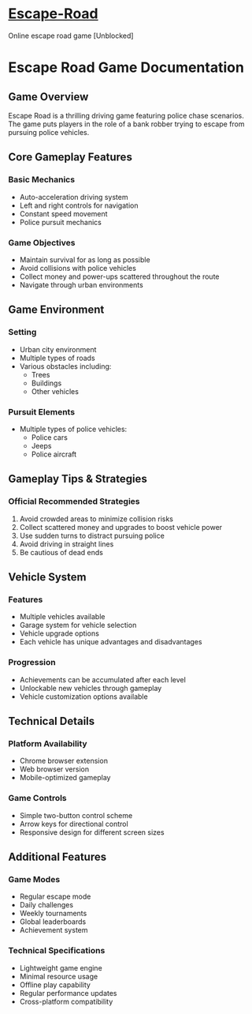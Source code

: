 # [Escape-Road](https://escape-road.org)
Online escape road game [Unblocked]

# Escape Road Game Documentation

## Game Overview
Escape Road is a thrilling driving game featuring police chase scenarios. The game puts players in the role of a bank robber trying to escape from pursuing police vehicles.

## Core Gameplay Features

### Basic Mechanics
- Auto-acceleration driving system
- Left and right controls for navigation
- Constant speed movement
- Police pursuit mechanics

### Game Objectives
- Maintain survival for as long as possible
- Avoid collisions with police vehicles
- Collect money and power-ups scattered throughout the route
- Navigate through urban environments

## Game Environment

### Setting
- Urban city environment
- Multiple types of roads
- Various obstacles including:
  - Trees
  - Buildings
  - Other vehicles

### Pursuit Elements
- Multiple types of police vehicles:
  - Police cars
  - Jeeps
  - Police aircraft

## Gameplay Tips & Strategies

### Official Recommended Strategies
1. Avoid crowded areas to minimize collision risks
2. Collect scattered money and upgrades to boost vehicle power
3. Use sudden turns to distract pursuing police
4. Avoid driving in straight lines
5. Be cautious of dead ends

## Vehicle System

### Features
- Multiple vehicles available
- Garage system for vehicle selection
- Vehicle upgrade options
- Each vehicle has unique advantages and disadvantages

### Progression
- Achievements can be accumulated after each level
- Unlockable new vehicles through gameplay
- Vehicle customization options available

## Technical Details

### Platform Availability
- Chrome browser extension
- Web browser version
- Mobile-optimized gameplay

### Game Controls
- Simple two-button control scheme
- Arrow keys for directional control
- Responsive design for different screen sizes

## Additional Features

### Game Modes
- Regular escape mode
- Daily challenges
- Weekly tournaments
- Global leaderboards
- Achievement system

### Technical Specifications
- Lightweight game engine
- Minimal resource usage
- Offline play capability
- Regular performance updates
- Cross-platform compatibility
